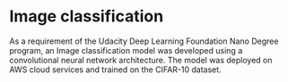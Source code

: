 # Image classification
As a requirement of the Udacity Deep Learning Foundation Nano Degree program, an Image classification model was developed using a convolutional neural network architecture.
The model was deployed on AWS cloud services and trained on the CIFAR-10 dataset.
